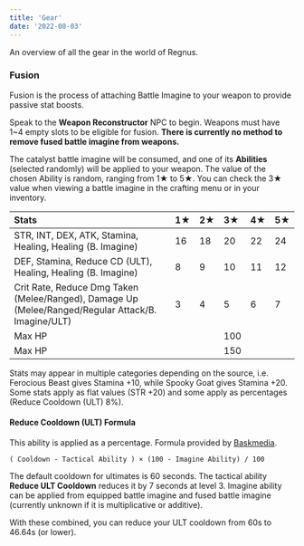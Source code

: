 ```yaml
---
title: 'Gear'
date: '2022-08-03'
---
```


An overview of all the gear in the world of Regnus.

### Fusion
Fusion is the process of attaching Battle Imagine to your weapon to provide passive stat boosts. 

Speak to the **Weapon Reconstructor** NPC to begin. Weapons must have 1~4 empty slots to be eligible for fusion. **There is currently no method to remove fused battle imagine from weapons.**

The catalyst battle imagine will be consumed, and one of its **Abilities** (selected randomly) will be applied to your weapon. The value of the chosen Ability is random, ranging from 1★ to 5★. You can check the 3★ value when viewing a battle imagine in the crafting menu or in your inventory.

| Stats | 1★ | 2★ | 3★ | 4★ | 5★ |
|:------|:---|:----|:---|:----|:----|
| STR, INT, DEX, ATK, Stamina, Healing, Healing (B. Imagine) | 16 | 18 | 20 | 22 | 24 |
| DEF, Stamina, Reduce CD (ULT), Healing, Healing (B. Imagine) | 8 | 9 | 10 | 11 | 12 |
| Crit Rate, Reduce Dmg Taken (Melee/Ranged), Damage Up (Melee/Ranged/Regular Attack/B. Imagine/ULT) | 3 | 4 | 5 | 6 | 7 |
| Max HP | | | 100 | | |
| Max HP | | | 150 | | |

Stats may appear in multiple categories depending on the source, i.e. Ferocious Beast gives Stamina +10, while Spooky Goat gives Stamina +20.  
Some stats apply as flat values (STR +20) and some apply as percentages (Reduce Cooldown (ULT) 8%).

#### Reduce Cooldown (ULT) Formula
This ability is applied as a percentage. Formula provided by [Baskmedia](https://baskmedia.jp/bp-ct/).  

    ( Cooldown - Tactical Ability ) × (100 - Imagine Ability) / 100

The default cooldown for ultimates is 60 seconds. The tactical ability **Reduce ULT Cooldown** reduces it by 7 seconds at level 3. Imagine ability can be applied from equipped battle imagine and fused battle imagine (currently unknown if it is multiplicative or additive). 

With these combined, you can reduce your ULT cooldown from 60s to 46.64s (or lower).